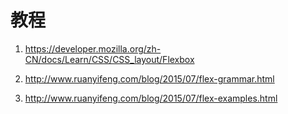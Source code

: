 # 教程
1. https://developer.mozilla.org/zh-CN/docs/Learn/CSS/CSS_layout/Flexbox

2. http://www.ruanyifeng.com/blog/2015/07/flex-grammar.html

3. http://www.ruanyifeng.com/blog/2015/07/flex-examples.html